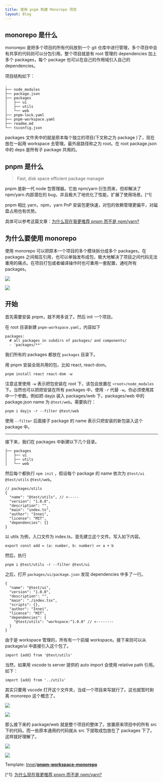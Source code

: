```yaml
---
title: 使用 pnpm 构建 Monorepo 项目
layout: Blog
---
```


## monorepo 是什么

monorepo 是把多个项目的所有代码放到一个 git 仓库中进行管理，多个项目中会有共享的代码则可以分包引用。整个项目就是有 root 管理的 dependencies 加上多个 packages，每个 package 也可以在自己的作用域引入自己的 dependencies。
<!--more-->
项目结构如下：

    .
    ├── node_modules
    ├── package.json
    ├── packages
    │   ├── ui
    │   ├── utils
    │   └── web
    ├── pnpm-lock.yaml
    ├── pnpm-workspace.yaml
    ├── readme.md
    └── tsconfig.json

packages 文件夹中的就是原本每个独立的项目(下文称之为 package )了，现在放在一起用 workspace 去管理。最外层路径称之为 root。在 root package.json 中的 deps 是所有子 package 共用的。

## pnpm 是什么

> Fast, disk space efficient package manager

pnpm 是新一代 node 包管理器。它由 npm/yarn 衍生而来，但却解决了 npm/yarn 内部潜在的 bug，并且极大了地优化了性能，扩展了使用场景。\[^1\]

pnpm 相比 yarn，npm，yarn PnP 安装包更快速，对包的依赖管理更偏平，对磁盘占用也有优势。

具体可以参考这篇文章：[为什么现在我更推荐 pnpm 而不是 npm/yarn?](https://link.zhihu.com/?target=https%3A//jishuin.proginn.com/p/763bfbd3bcff)

## 为什么要使用 monorepo

使用 monorepo 可以把原本一个项目的多个模块拆分成多个 packages，在 packages 之间相互引用，也可以单独发布成包，极大地解决了项目之间代码无法重用的痛点。在项目打包或者编译操作时也可重用一套配置，通吃所有 packages。

![](https://pic1.zhimg.com/v2-f4d4b28efed3b84db227b70d3b805df0_b.jpg)

![](https://pic1.zhimg.com/80/v2-f4d4b28efed3b84db227b70d3b805df0_720w.jpg)

## 开始

首先需要安装 pnpm，就不用多说了。然后 init 一个项目。

在 root 目录新建 `pnpm-workspace.yaml`，内容如下

    packages:
      # all packages in subdirs of packages/ and components/
      - 'packages/**'

我们所有的 packages 都放在 `packages` 目录下。

用 pnpm 安装全局共用的包，比如 react, react-dom。

    pnpm install react react-dom -w

注意这里使用 `-w` 表示把包安装在 root 下，该包会放置在 `<root>/node_modules` 下。当然也可以把把安装在所有 packages 中，使用 `-r` 代替 `-w`。你必须使用其中一个参数。例如把 dayjs 装入 packages/web 下，packages/web 中的 package.json name 为 `@test/web`。需要执行：

    pnpm i dayjs -r --filter @test/web

使用 `--filter` 后面接子 package 的 name 表示只把安装的新包装入这个 package 中。

---

接下来，我们在 packages 中新建以下几个目录。

    ├── packages
    │   ├── ui
    │   ├── utils
    │   └── web

然后每个都执行 `npm init` ，假设每个 package 的 name 依次为 `@test/ui` `@test/utils` `@test/web`。

    // packages/utils
    {
      "name": "@test/utils", // <-----
      "version": "1.0.0",
      "description": "",
      "main": "index.ts",
      "author": "Innei",
      "license": "MIT",
      "dependencies": {}
    }

以 utils 为例，入口文件为 index.ts，首先建立这个文件。写入如下内容。

    export const add = (a: number, b: number) => a + b

然后，执行

    pnpm i @test/utils -r --filter @test/ui

之后，打开 `packages/ui/package.json` 发现 dependencies 中多了一行。

    {
      "name": "@test/ui",
      "version": "1.0.0",
      "description": "",
      "main": "./index.tsx",
      "scripts": {},
      "author": "Innei",
      "license": "MIT",
      "dependencies": {
        "@test/utils": "workspace:^1.0.0" // <--------
      }
    }

由于是 workspace 管理的，所有有一个前缀 workspace。接下来则可以从 package/ui 中直接引入这个包了。

    import {add} from '@test/utils'

当然，如果用 vscode ts server 提供的 auto import 会使用 relative path 引用。如下：

    import {add} from '../utils'

其实只要用 vscode 打开这个文件夹，当成一个项目来写就行了。这也就暂时剥离 monorepo 这个概念了。

![](https://pic3.zhimg.com/v2-19249cc55e2be4c063724c930f32236a_b.jpg)

![](https://pic3.zhimg.com/80/v2-19249cc55e2be4c063724c930f32236a_720w.jpg)

那么接下来的 package/web 就是整个项目的整体了。放置原来项目中的所有 src 下的代码。而一些原本通用的代码就从 src 下提取成包放在了 packages 下了。这样就好理解了。

![](https://pic3.zhimg.com/v2-c0a6499294e8efb186295b6098cde2e6_b.jpg)

![](https://pic3.zhimg.com/80/v2-c0a6499294e8efb186295b6098cde2e6_720w.jpg)

Template: [Innei](https://link.zhihu.com/?target=https%3A//github.com/Innei)/**[pnpm-workspace-monorepo](https://link.zhihu.com/?target=https%3A//github.com/Innei/pnpm-workspace-monorepo)**

\[^1\]: [为什么现在我更推荐 pnpm 而不是 npm/yarn?](https://link.zhihu.com/?target=https%3A//jishuin.proginn.com/p/763bfbd3bcff)
